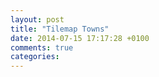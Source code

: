 ```yaml
---
layout: post
title: "Tilemap Towns"
date: 2014-07-15 17:17:28 +0100
comments: true
categories: 
---
```

